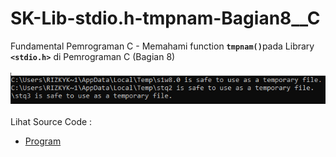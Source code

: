 # SK-Lib-stdio.h-tmpnam-Bagian8__C
Fundamental Pemrograman C - Memahami function <code><b>tmpnam()</b></code>pada Library <code><b>&lt;stdio.h></b></code> di Pemrograman C (Bagian 8)<br><br>
<img src="https://github.com/RizkyKhapidsyah/SK-Lib-stdio.h-tmpnam-Bagian8__C/blob/master/SK-Lib-stdio.h-tmpnam-Bagian8__C/result/001.PNG"><br><br>
Lihat Source Code : <br>
- <a href="https://github.com/RizkyKhapidsyah/SK-Lib-stdio.h-tmpnam-Bagian8__C/blob/master/SK-Lib-stdio.h-tmpnam-Bagian8__C/Source.c">Program</a>
